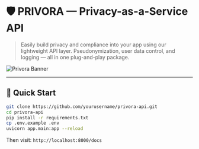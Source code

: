 # 🛡️ PRIVORA — Privacy-as-a-Service API

> Easily build privacy and compliance into your app using our lightweight API layer. Pseudonymization, user data control, and logging — all in one plug-and-play package.

![Privora Banner](static/logos/privora-dark.png)

---

## 🚀 Quick Start

```bash
git clone https://github.com/yourusername/privora-api.git
cd privora-api
pip install -r requirements.txt
cp .env.example .env
uvicorn app.main:app --reload
```

Then visit: `http://localhost:8000/docs`